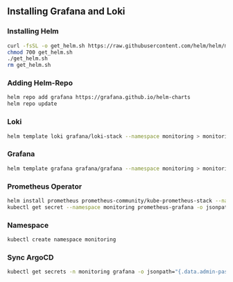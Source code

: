 ## Installing Grafana and Loki

### Installing Helm
```bash
curl -fsSL -o get_helm.sh https://raw.githubusercontent.com/helm/helm/main/scripts/get-helm-3
chmod 700 get_helm.sh
./get_helm.sh
rm get_helm.sh
```

### Adding Helm-Repo

```bash
helm repo add grafana https://grafana.github.io/helm-charts
helm repo update
```

### Loki

```bash
helm template loki grafana/loki-stack --namespace monitoring > monitoring/loki.yaml
```

### Grafana
```bash
helm template grafana grafana/grafana --namespace monitoring > monitoring/grafana.yaml
```

### Prometheus Operator
```bash
helm install prometheus prometheus-community/kube-prometheus-stack --namespace monitoring
kubectl get secret --namespace monitoring prometheus-grafana -o jsonpath="{.data.admin-password}" | base64 --decode ; echo
```



### Namespace

```bash
kubectl create namespace monitoring
```



### Sync ArgoCD

```bash
kubectl get secrets -n monitoring grafana -o jsonpath="{.data.admin-password}" | base64 --decode ; echo
```
